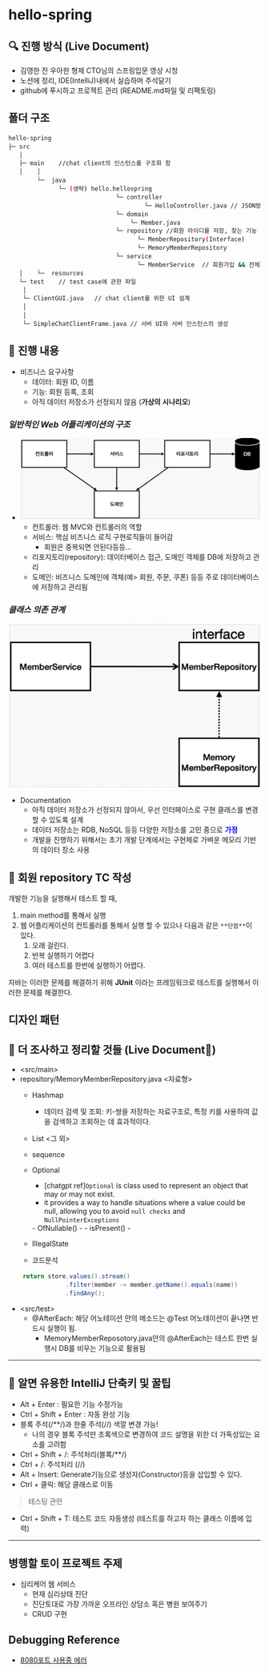 # hello-spring

## 🔍 진행 방식 (Live Document)

- 김영한 전 우아한 형제 CTO님의 스프링입문 영상 시청
- 노션에 정리, IDE(IntelliJ)내에서 실습하며 주석달기
- github에 푸시하고 프로젝트 관리 (README.md파일 및 리팩토링)

## 폴더 구조
```sh
hello-spring
├─ src 
   │  
   ├─ main    //chat client의 인스턴스를 구조화 함
   │    │
        └─  java  
              └─ (생략) hello.hellospring
                              └─ controller
                                      └─ HelloController.java // JSON방식으로 데이터 송수신
                              └─ domain
                                  └─ Member.java
                              └─ repository //회원 아이디를 저장, 찾는 기능
                                    └─ MemberRepository(Interface)
                                    └─ MemoryMemberRepository
                              └─ service   
                                    └─ MemberService  // 회원가입 && 전체회원 조회
   │    └─  resources
   └─ test    // test case에 관한 파일     
    │
    └─ ClientGUI.java   // chat client를 위한 UI 설계
    │
    │
    └─ SimpleChatClientFrame.java // 서버 UI와 서버 인스턴스의 생성
```
## 📮 진행 내용

- 비즈니스 요구사항
  - 데이터: 회원 ID, 이름
  - 기능: 회원 등록, 조회
  - 아직 데이터 저장소가 선정되지 않음 (**가상의 시나리오**)

### *일반적인 Web 어플리케이션의 구조*
- ![img.png](img.png)
    - 컨트롤러: 웹 MVC와 컨트롤러의 역할
    - 서비스: 핵심 비즈니스 로직 구현로직들이 들어감
        - 회원은 중복되면 안된다등등…
    - 리포지토리(repository): 데이터베이스 접근, 도메인 객체를 DB에 저장하고 관리
    - 도메인: 비즈니스 도메인에 객체(예> 회원, 주문, 쿠폰) 등등 주로 데이터베이스에 저장하고 관리됨

### *클래스 의존 관계*
![img_1.png](img_1.png)
- Documentation
  - 아직 데이터 저장소가 선정되지 않아서, 우선 인터페이스로 구현 클래스를 변경할 수 있도록 설계
  - 데이터 저장소는 RDB, NoSQL 등등 다양한 저장소를 고민 중으로 <span style="color:blue">**가정**</span>
  - 개발을 진행하기 위해서는 초기 개발 단계에서는 구현체로 가벼운 메모리 기반의 데이터 장소 사용

## 🚨 회원 repository TC 작성

개발한 기능을 실행해서 테스트 할 때,
1. main method를 통해서 실행
2. 웹 어플리케이션의 컨트롤러를 통해서 실행
   할 수 있으나 다음과 같은 `**단점**`이 있다. 
   1. 오래 걸린다.
   2. 반복 실행하기 어렵다
   3. 여러 테스트를 한번에 실행하기 어렵다.

자바는 이러한 문제를 해결하기 위해 <span sttle="color:green"> **JUnit** </span>이라는 프레임워크로 테스트를 실행해서 이러한 문제를 해결한다.


## 디자인 패턴






## 🚀 더 조사하고 정리할 것들 (Live Document🚩)
- <src/main>
- repository/MemoryMemberRepository.java
    <자료형>
  - Hashmap
    - 데이터 검색 및 조회: 키-쌍을 저장하는 자료구조로, 특정 키를 사용하여 값을 검색하고 조회하는 데 효과적이다.  
  - List
  <그 외>
  - sequence
  - Optional
    - [chatgpt ref]`Optional` is class used to represent an object that may or may not exist.
    - it provides a way to handle situations where a value could be null, allowing you to avoid `null checks` and `NullPointerExceptions`
    <Related methods>
    - OfNullable()
      - 
    - isPresent()
      - 
  - IllegalState
  
  - 코드분석 
```java
    return store.values().stream()
                .filter(member -> member.getName().equals(name))
                .findAny();
```
- <src/test>
  - @AfterEach: 해당 어노테이션 안의 메소드는 @Test 어노테이션이 끝나면 반드시 실행이 됨.
    - MemoryMemberReposotory.java안의 @AfterEach는 테스트 한번 실행시 DB를 비우는 기능으로 활용됨
---

## 🎯 알면 유용한 IntelliJ 단축키 및 꿀팁

- Alt + Enter : 필요한 기능 수정가능 
- Ctrl + Shift + Enter : 자동 완성 기능
- 블록 주석(/**/)과 한줄 주석(//) 색깔 변경 가능!
  - 나의 경우 블록 주석만 초록색으로 변경하여 코드 설명을 위한 더 가독성있는 요소를 고려함
- Ctrl + Shift + /: 주석처리(블록/**/)
- Ctrl + /: 주석처리 (//)
- Alt + Insert: Generate기능으로 생성자(Constructor)등을 삽입할 수 있다. 
- Ctrl + 클릭: 해당 클래스로 이동
> 테스팅 관련

- Ctrl + Shift + T: 테스트 코드 자동생성 (테스트를 하고자 하는 클래스 이름에 입력)

---

## 병행할 토이 프로젝트 주제
- 심리케어 웹 서비스
  - 현재 심리상태 진단
  - 진단토대로 가장 가까운 오프라인 상담소 혹은 병원 보여주기
  - CRUD 구현

## Debugging Reference
- [8080포트 사용중 에러](https://pingfanzhilu.tistory.com/entry/Spring-boot-Web-server-failed-to-start-Port-8080-was-already-in-use-%EC%97%90%EB%9F%AC-%ED%95%B4%EA%B2%B0-%EB%B0%A9%EB%B2%95)

